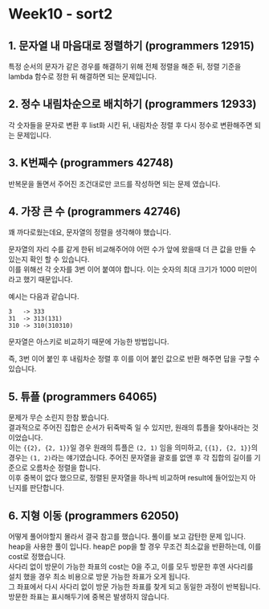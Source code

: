 # Week10 - sort2

## 1. 문자열 내 마음대로 정렬하기 (programmers 12915)

특정 순서의 문자가 같은 경우를 해결하기 위해 전체 정렬을 해준 뒤, 정렬 기준을 lambda 함수로 정한 뒤 해결하면 되는 문제입니다.

## 2. 정수 내림차순으로 배치하기 (programmers 12933)

각 숫자들을 문자로 변환 후 list화 시킨 뒤, 내림차순 정렬 후 다시 정수로 변환해주면 되는 문제입니다.

## 3. K번째수 (programmers 42748)

반복문을 돌면서 주어진 조건대로만 코드를 작성하면 되는 문제 였습니다.

## 4. 가장 큰 수 (programmers 42746)

꽤 까다로웠는데요, 문자열의 정렬을 생각해야 했습니다.

문자열의 자리 수를 같게 한뒤 비교해주어야 어떤 수가 앞에 왔을때 더 큰 값을 만들 수 있는지 확인 할 수 있습니다.  
이를 위해선 각 숫자를 3번 이어 붙여야 합니다. 이는 숫자의 최대 크기가 1000 미만이라고 했기 때문입니다.

예시는 다음과 같습니다.

```
3   -> 333
31  -> 313(131)
310 -> 310(310310)
```

문자열은 아스키로 비교하기 때문에 가능한 방법입니다.

즉, 3번 이어 붙인 후 내림차순 정렬 후 이를 이어 붙인 값으로 반환 해주면 답을 구할 수 있습니다.

## 5. 튜플 (programmers 64065)

문제가 무슨 소린지 한참 봤습니다.  
결과적으로 주어진 집합은 순서가 뒤죽박죽 일 수 있지만, 원래의 튜플을 찾아내라는 것이었습니다.  
이는 `{{2}, {2, 1}}`일 경우 원래의 튜플은 `(2, 1)` 임을 의미하고, `{{1}, {2, 1}}`의 경우는 `(1, 2)`라는 얘기였습니다.
주어진 문자열을 괄호를 없앤 후 각 집합의 길이를 기준으로 오름차순 정렬을 합니다.  
이후 중복이 없다 했으므로, 정렬된 문자열을 하나씩 비교하며 result에 들어있는지 아닌지를 판단합니다.

## 6. 지형 이동 (programmers 62050)

어떻게 풀어야할지 몰라서 결국 참고를 했습니다. 풀이를 보고 감탄한 문제 입니다.  
heap을 사용한 풀이 입니다. heap은 pop을 할 경우 무조건 최소값을 반환하는데, 이를 cost로 정했습니다.  
사다리 없이 방문이 가능한 좌표의 cost는 0을 주고, 이를 모두 방문한 후엔 사다리를 설치 했을 경우 최소 비용으로 방문 가능한 좌표가 오게 됩니다.  
그 좌표에서 다시 사다리 없이 방문 가능한 좌표를 찾게 되고 동일한 과정이 반복됩니다. 방문한 좌표는 표시해두기에 중복은 발생하지 않습니다.

